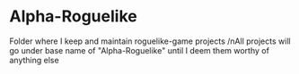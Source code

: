 # Alpha-Roguelike
Folder where I keep and maintain roguelike-game projects
/nAll projects will go under base name of "Alpha-Roguelike" until I deem them worthy of anything else
